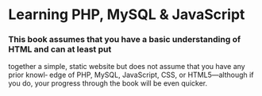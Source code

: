# Learning PHP, MySQL & JavaScript

### This book assumes that you have a basic understanding of HTML and can at least put
together a simple, static website but does not assume that you have any prior knowl‐
edge of PHP, MySQL, JavaScript, CSS, or HTML5—although if you do, your progress
through the book will be even quicker.
